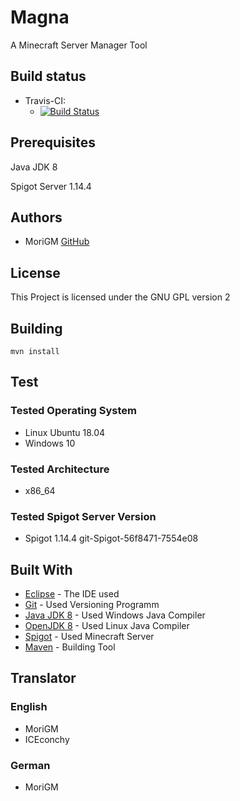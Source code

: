 # Magna

A Minecraft Server Manager Tool

## Build status

* Travis-CI:
	* [![Build Status](https://api.travis-ci.org/MoriGM/Magna.svg)](https://travis-ci.com/MoriGM/Magna/)

## Prerequisites

Java JDK 8

Spigot Server 1.14.4

## Authors

* MoriGM [GitHub](https://github.com/MoriGM)

## License

This Project is licensed under the GNU GPL version 2

## Building

```
mvn install
```

## Test

### Tested Operating System

* Linux Ubuntu 18.04
* Windows 10

### Tested Architecture

* x86_64

### Tested Spigot Server Version

* Spigot 1.14.4 git-Spigot-56f8471-7554e08

## Built With

* [Eclipse](https://www.eclipse.org) - The IDE used
* [Git](https://git-scm.com) - Used Versioning Programm
* [Java JDK 8](http://www.oracle.com/technetwork/java/javase/downloads/jdk8-downloads-2133151.html) - Used Windows Java Compiler
* [OpenJDK 8](http://openjdk.java.net/projects/jdk8/) - Used Linux Java Compiler
* [Spigot](https://www.spigotmc.org) - Used Minecraft Server
* [Maven](https://maven.apache.org) - Building Tool

## Translator

### English

* MoriGM
* ICEconchy

### German

* MoriGM